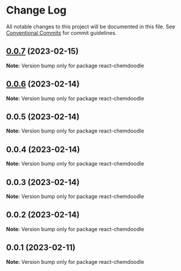 # Change Log

All notable changes to this project will be documented in this file.
See [Conventional Commits](https://conventionalcommits.org) for commit guidelines.

## [0.0.7](https://github.com/melaniebrgr/react-chemdoodleweb/compare/v0.0.6...v0.0.7) (2023-02-15)

**Note:** Version bump only for package react-chemdoodle

## [0.0.6](https://github.com/melaniebrgr/react-chemdoodleweb/compare/v0.0.5...v0.0.6) (2023-02-14)

**Note:** Version bump only for package react-chemdoodle

## 0.0.5 (2023-02-14)

**Note:** Version bump only for package react-chemdoodle

## 0.0.4 (2023-02-14)

**Note:** Version bump only for package react-chemdoodle

## 0.0.3 (2023-02-14)

**Note:** Version bump only for package react-chemdoodle

## 0.0.2 (2023-02-14)

**Note:** Version bump only for package react-chemdoodle

## 0.0.1 (2023-02-11)

**Note:** Version bump only for package react-chemdoodle
